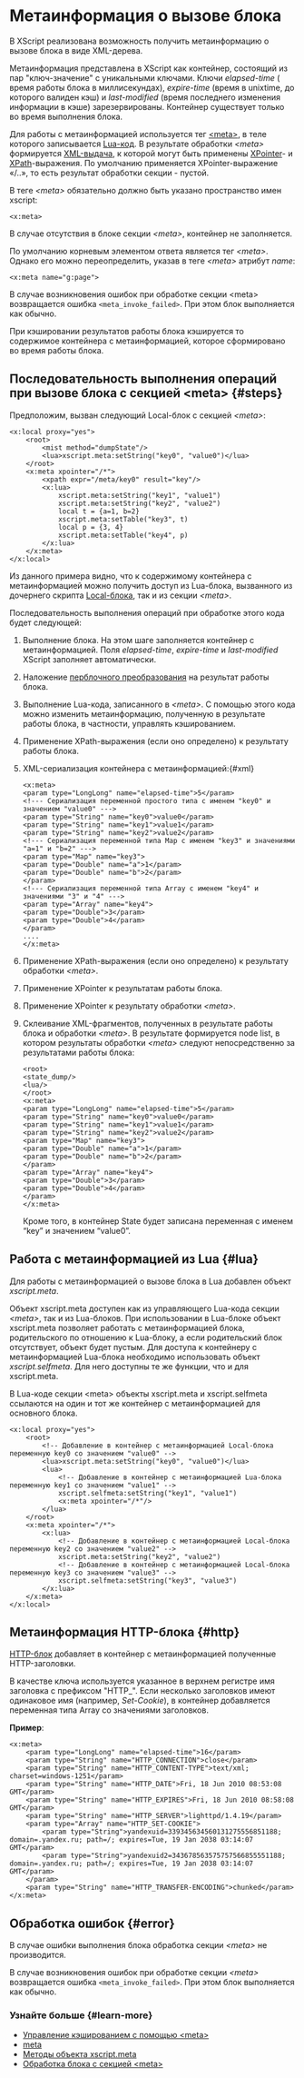 # Метаинформация о вызове блока

В XScript реализована возможность получить метаинформацию о вызове блока в виде XML-дерева.

Метаинформация представлена в XScript как контейнер, состоящий из пар "ключ-значение" с уникальными ключами. Ключи _elapsed-time_ ( время работы блока в миллисекундах), _expire-time_ (время в unixtime, до которого валиден кэш) и _last-modified_ (время последнего изменения информации в кэше) зарезервированы. Контейнер существует только во время выполнения блока.

Для работы с метаинформацией используется тег [\<meta\>](../reference/meta-tag.md), в теле которого записывается [Lua-код](meta.md#lua). В результате обработки _\<meta\>_ формируется [XML-выдача](meta.md#xml), к которой могут быть применены [XPointer](../appendices/xpointer.md)- и [XPath](../reference/xpath.md)-выражения. По умолчанию применяется XPointer-выражение «/..», то есть результат обработки секции - пустой.

В теге _\<meta\>_ обязательно должно быть указано пространство имен xscript:

```
<x:meta>
```

В случае отсутствия в блоке секции _\<meta\>_, контейнер не заполняется.

По умолчанию корневым элементом ответа является тег _\<meta\>_. Однако его можно переопределить, указав в теге _\<meta\>_ атрибут _name_:

```
<x:meta name="g:page">
```

В случае возникновения ошибок при обработке секции \<meta\> возвращается ошибка `<meta_invoke_failed>`. При этом блок выполняется как обычно.

При кэшировании результатов работы блока кэшируется то содержимое контейнера с метаинформацией, которое сформировано во время работы блока.


## Последовательность выполнения операций при вызове блока с секцией \<meta\> {#steps}

Предположим, вызван следующий Local-блок с секцией _\<meta\>_:

```
<x:local proxy="yes">
    <root>
        <mist method="dumpState"/>
        <lua>xscript.meta:setString("key0", "value0")</lua>
    </root>
    <x:meta xpointer="/*">
        <xpath expr="/meta/key0" result="key"/>
        <x:lua>
            xscript.meta:setString("key1", "value1")
            xscript.meta:setString("key2", "value2")
            local t = {a=1, b=2}
            xscript.meta:setTable("key3", t)
            local p = {3, 4}
            xscript.meta:setTable("key4", p)
        </x:lua>
    </x:meta>
</x:local>
```

Из данного примера видно, что к содержимому контейнера c метаинформацией можно получить доступ из Lua-блока, вызванного из дочернего скрипта [Local-блока](block-local-ov.md), так и из секции _\<meta\>_.

Последовательность выполнения операций при обработке этого кода будет следующей:

1. Выполнение блока. На этом шаге заполняется контейнер с метаинформацией. Поля _elapsed-time_, _expire-time_ и _last-modified_ XScript заполняет автоматически.
1. Наложение [перблочного преобразования](per-block-transformation-ov.md) на результат работы блока.
1. Выполнение Lua-кода, записанного в _\<meta\>_. С помощью этого кода можно изменить метаинформацию, полученную в результате работы блока, в частности, управлять кэшированием.
1. Применение XPath-выражения (если оно определено) к результату работы блока.
1. XML-сериализация контейнера с метаинформацией:{#xml}
    
    ```
    <x:meta>
    <param type="LongLong" name="elapsed-time">5</param>
    <!--- Сериализация переменной простого типа с именем "key0" и значением "value0" --->
    <param type="String" name="key0">value0</param>
    <param type="String" name="key1">value1</param>
    <param type="String" name="key2">value2</param>
    <!--- Сериализация переменной типа Map с именем "key3" и значениями "a=1" и "b=2" --->
    <param type="Map" name="key3">
    <param type="Double" name="a">1</param>
    <param type="Double" name="b">2</param>
    </param>
    <!--- Сериализация переменной типа Array с именем "key4" и значениями "3" и "4" --->
    <param type="Array" name="key4">
    <param type="Double">3</param>
    <param type="Double">4</param>
    </param>
    ....
    </x:meta>
    ```
    
1. Применение XPath-выражения (если оно определено) к результату обработки _\<meta\>_.
1. Применение XPointer к результатам работы блока.
1. Применение XPointer к результату обработки _\<meta\>_.
1. Склеивание XML-фрагментов, полученных в результате работы блока и обработки _\<meta\>_. В результате формируется node list, в котором результаты обработки _\<meta\>_ следуют непосредственно за результатами работы блока:
    
    ```
    <root>
    <state_dump/>
    <lua/>
    </root>
    <x:meta>
    <param type="LongLong" name="elapsed-time">5</param>
    <param type="String" name="key0">value0</param>
    <param type="String" name="key1">value1</param>
    <param type="String" name="key2">value2</param>
    <param type="Map" name="key3">
    <param type="Double" name="a">1</param>
    <param type="Double" name="b">2</param>
    </param>
    <param type="Array" name="key4">
    <param type="Double">3</param>
    <param type="Double">4</param>
    </param>
    </x:meta>
    ```
    
    Кроме того, в контейнер State будет записана переменная с именем “key” и значением “value0”.


## Работа с метаинформацией из Lua {#lua}

Для работы с метаинформацией о вызове блока в Lua добавлен объект _xscript.meta_.

Объект xscript.meta доступен как из управляющего Lua-кода секции _\<meta\>_, так и из Lua-блоков. При использовании в Lua-блоке объект xscript.meta позволяет работать с метаинформацией блока, родительского по отношению к Lua-блоку, а если родительский блок отсутствует, объект будет пустым. Для доступа к контейнеру c метаинформацией Lua-блока необходимо использовать объект _xscript.selfmeta_. Для него доступны те же функции, что и для xscript.meta.

В Lua-коде секции \<meta\> объекты xscript.meta и xscript.selfmeta ссылаются на один и тот же контейнер c метаинформацией для основного блока.

```
<x:local proxy="yes">
    <root>
        <!-- Добавление в контейнер с метаинформацией Local-блока переменную key0 со значением "value0" -->
        <lua>xscript.meta:setString("key0", "value0")</lua> 
        <lua>
            <!-- Добавление в контейнер с метаинформацией Lua-блока переменную key1 со значением "value1" -->
            xscript.selfmeta:setString("key1", "value1") 
            <x:meta xpointer="/*"/>
        </lua>
    </root>
    <x:meta xpointer="/*">
        <x:lua>
            <!-- Добавление в контейнер с метаинформацией Local-блока переменную key2 со значением "value2" -->
            xscript.meta:setString("key2", "value2")
            <!-- Добавление в контейнер с метаинформацией Local-блока переменную key3 со значением "value3" -->
            xscript.selfmeta:setString("key3", "value3")
        </x:lua>
    </x:meta>
</x:local>
```


## Метаинформация HTTP-блока {#http}

[HTTP-блок](block-http-ov.md) добавляет в контейнер с метаинформацией полученные HTTP-заголовки.

В качестве ключа используется указанное в верхнем регистре имя заголовка с префиксом "HTTP_". Если несколько заголовков имеют одинаковое имя (например, _Set-Cookie_), в контейнер добавляется переменная типа Array со значениями заголовков.

**Пример**:

```
<x:meta>
    <param type="LongLong" name="elapsed-time">16</param>
    <param type="String" name="HTTP_CONNECTION">close</param>
    <param type="String" name="HTTP_CONTENT-TYPE">text/xml; charset=windows-1251</param>
    <param type="String" name="HTTP_DATE">Fri, 18 Jun 2010 08:53:08 GMT</param>
    <param type="String" name="HTTP_EXPIRES">Fri, 18 Jun 2010 08:58:08 GMT</param>
    <param type="String" name="HTTP_SERVER">lighttpd/1.4.19</param>
    <param type="Array" name="HTTP_SET-COOKIE">
        <param type="String">yandexuid=339345634560131275556851188; domain=.yandex.ru; path=/; expires=Tue, 19 Jan 2038 03:14:07 GMT</param>
        <param type="String">yandexuid2=343678563575757566855551188; domain=.yandex.ru; path=/; expires=Tue, 19 Jan 2038 03:14:07 GMT</param>
    </param>
    <param type="String" name="HTTP_TRANSFER-ENCODING">chunked</param>
</x:meta>
```


## Обработка ошибок {#error}

В случае ошибки выполнения блока обработка секции _\<meta\>_ не производится.

В случае возникновения ошибок при обработке секции _\<meta\>_ возвращается ошибка `<meta_invoke_failed>`. При этом блок выполняется как обычно.

### Узнайте больше {#learn-more}
* [Управление кэшированием с помощью \<meta\>](../concepts/meta-cache.md)
* [meta](../reference/meta-tag.md)
* [Методы объекта xscript.meta](../appendices/block-lua-meta.md)
* [Обработка блока с секцией \<meta\>](../concepts/block-handling-with-meta.md)